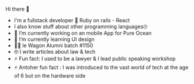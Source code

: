  Hi there 👋
 
-  I'm a fullstack developer 💜 Ruby on rails - React
-  I also know stuff about other programming languages🙄
- 🔭 I’m currently working on an mobile App for Pure Ocean
- 🌱 I’m currently learning UI design
- 👩‍🎓 le Wagon Alumni batch #1150
- 🤓 I write articles about law & tech
- ⚡ Fun fact: I used to be a lawyer & I lead public speaking workshop
- ⚡ Antoher fun fact : I was introduced to the vast world of tech at the age of 6 but on the hardware side
